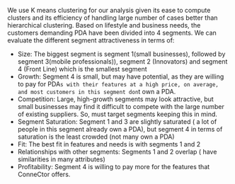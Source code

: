 We use K means clustering for our analysis given its ease to compute clusters and its efficiency of handling large number of cases better than hierarchical clustering.
Based on lifestyle and business needs, the customers demanding PDA have been divided into 4 segments. 
We can evaluate the different segment attractiveness in terms of: 
- Size: The biggest segment is segment 1(small businesses), followed by segment 3(mobile professionals)), segment 2 (Innovators)  and segment 4 (Front Line) which is the smallest segment
- Growth: Segment 4 is small, but may have potential, as they are willing to pay for PDA`s with their features at a high price, on average, and most customers in this segment don`t own a PDA. 
- Competition: Large, high-growth segments may look attractive, but small businesses may find it difficult to compete with the large number of existing suppliers. So, must target segments keeping this in mind.
- Segment Saturation: Segment 1 and 3 are slightly saturated ( a lot of people in this segment already own a PDA),  but segment 4 in terms of saturation is the least crowded (not many own a PDA)
- Fit: The best fit in features and needs is with segments 1  and 2
- Relationships with other segments: Segments 1 and 2  overlap ( have similarities in many attributes)
- Profitability: Segment 4 is willing to pay more for the features that ConneCtor offers.

